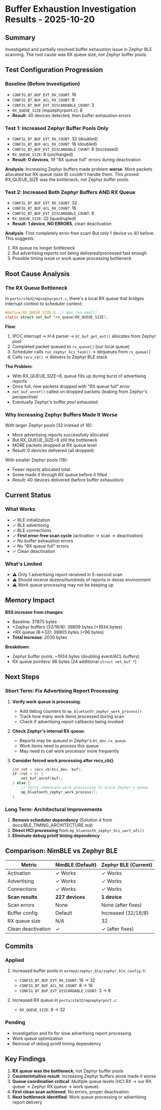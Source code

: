 # Buffer Exhaustion Investigation Results - 2025-10-20

## Summary
Investigated and partially resolved buffer exhaustion issue in Zephyr BLE scanning. The root cause was RX queue size, not Zephyr buffer pools.

## Test Configuration Progression

### Baseline (Before Investigation)
- `CONFIG_BT_BUF_EVT_RX_COUNT`: 16
- `CONFIG_BT_BUF_ACL_RX_COUNT`: 8
- `CONFIG_BT_BUF_EVT_DISCARDABLE_COUNT`: 3
- `RX_QUEUE_SIZE` (mpzephyrport.c): 8
- **Result**: 40 devices detected, then buffer exhaustion errors

### Test 1: Increased Zephyr Buffer Pools Only
- `CONFIG_BT_BUF_EVT_RX_COUNT`: 32 (doubled)
- `CONFIG_BT_BUF_ACL_RX_COUNT`: 16 (doubled)
- `CONFIG_BT_BUF_EVT_DISCARDABLE_COUNT`: 8 (increased)
- `RX_QUEUE_SIZE`: 8 (unchanged)
- **Result**: **0 devices**, 19 "RX queue full" errors during deactivation

**Analysis**: Increasing Zephyr buffers made problem **worse**. More packets allocated but RX queue (size 8) couldn't handle them. This proved RX_QUEUE_SIZE was the bottleneck, not Zephyr buffer pools.

### Test 2: Increased Both Zephyr Buffers AND RX Queue
- `CONFIG_BT_BUF_EVT_RX_COUNT`: 32
- `CONFIG_BT_BUF_ACL_RX_COUNT`: 16
- `CONFIG_BT_BUF_EVT_DISCARDABLE_COUNT`: 8
- `RX_QUEUE_SIZE`: 32 (quadrupled)
- **Result**: **1 device**, **NO ERRORS**, clean deactivation

**Analysis**: First completely error-free scan! But only 1 device vs 40 before. This suggests:
1. RX queue no longer bottleneck
2. But advertising reports not being delivered/processed fast enough
3. Possible timing issue or work queue processing bottleneck

## Root Cause Analysis

### The RX Queue Bottleneck

In `ports/stm32/mpzephyrport.c`, there's a local RX queue that bridges interrupt context to scheduler context:

```c
#define RX_QUEUE_SIZE 8  // Was too small!
static struct net_buf *rx_queue[RX_QUEUE_SIZE];
```

**Flow**:
1. IPCC interrupt → H:4 parser → `bt_buf_get_evt()` allocates from Zephyr pool
2. Completed packet queued to `rx_queue[]` (our local queue)
3. Scheduler calls `run_zephyr_hci_task()` → dequeues from `rx_queue[]`
4. Calls `recv_cb()` → delivers to Zephyr BLE stack

**The Problem**:
- With RX_QUEUE_SIZE=8, queue fills up during burst of advertising reports
- Once full, new packets dropped with "RX queue full" error
- `net_buf_unref()` called on dropped packets (leaking from Zephyr's perspective)
- Eventually Zephyr's buffer pool exhausted

### Why Increasing Zephyr Buffers Made It Worse

With larger Zephyr pools (32 instead of 16):
- More advertising reports successfully allocated
- But RX_QUEUE_SIZE=8 still the bottleneck
- MORE packets dropped at RX queue level
- Result: 0 devices delivered (all dropped)

With smaller Zephyr pools (16):
- Fewer reports allocated total
- Some made it through RX queue before it filled
- Result: 40 devices delivered (before buffer exhaustion)

## Current Status

### What Works
- ✓ BLE initialization
- ✓ BLE advertising
- ✓ BLE connections
- ✓ **First error-free scan cycle** (activation → scan → deactivation)
- ✓ No buffer exhaustion errors
- ✓ No "RX queue full" errors
- ✓ Clean deactivation

### What's Limited
- ⚠ Only 1 advertising report received in 5-second scan
- ⚠ Should receive dozens/hundreds of reports in dense environment
- ⚠ Work queue processing may not be keeping up

## Memory Impact

**BSS increase from changes**:
- Baseline: 37875 bytes
- +Zephyr buffers (32/16/8): 39809 bytes (+1934 bytes)
- +RX queue (8→32): 39905 bytes (+96 bytes)
- **Total increase**: 2030 bytes

**Breakdown**:
- Zephyr buffer pools: ~1934 bytes (doubling event/ACL buffers)
- RX queue pointers: 96 bytes (24 additional `struct net_buf *`)

## Next Steps

### Short Term: Fix Advertising Report Processing
1. **Verify work queue is processing**:
   - Add debug counters to `mp_bluetooth_zephyr_work_process()`
   - Track how many work items processed during scan
   - Check if advertising report callbacks being invoked

2. **Check Zephyr's internal RX queue**:
   - Reports may be queued in Zephyr's `bt_dev.rx_queue`
   - Work items need to process this queue
   - May need to call work processor more frequently

3. **Consider forced work processing after recv_cb()**:
   ```c
   int ret = recv_cb(hci_dev, buf);
   if (ret < 0) {
       net_buf_unref(buf);
   } else {
       // Force immediate work processing to drain Zephyr's queue
       mp_bluetooth_zephyr_work_process();
   }
   ```

### Long Term: Architectural Improvements
1. **Remove scheduler dependency** (Solution 4 from docs/BLE_TIMING_ARCHITECTURE.md)
2. **Direct HCI processing** from `mp_bluetooth_zephyr_hci_uart_wfi()`
3. **Eliminate debug printf timing dependency**

## Comparison: NimBLE vs Zephyr BLE

| Metric | NimBLE (Default) | Zephyr BLE (Current) |
|--------|------------------|----------------------|
| Activation | ✓ Works | ✓ Works |
| Advertising | ✓ Works | ✓ Works |
| Connections | ✓ Works | ✓ Works |
| **Scan results** | **227 devices** | **1 device** |
| Scan errors | None | None (after fixes) |
| Buffer config | Default | Increased (32/16/8) |
| RX queue size | N/A | 32 |
| Clean deactivation | ✓ | ✓ (after fixes) |

## Commits

### Applied
1. Increased buffer pools in `extmod/zephyr_ble/zephyr_ble_config.h`:
   - `CONFIG_BT_BUF_EVT_RX_COUNT`: 16 → 32
   - `CONFIG_BT_BUF_ACL_RX_COUNT`: 8 → 16
   - `CONFIG_BT_BUF_EVT_DISCARDABLE_COUNT`: 3 → 8

2. Increased RX queue in `ports/stm32/mpzephyrport.c`:
   - `RX_QUEUE_SIZE`: 8 → 32

### Pending
- Investigation and fix for slow advertising report processing
- Work queue optimization
- Removal of debug printf timing dependency

## Key Findings

1. **RX queue was the bottleneck**, not Zephyr buffer pools
2. **Counterintuitive result**: Increasing Zephyr buffers alone made it worse
3. **Queue coordination critical**: Multiple queue levels (HCI RX → our RX queue → Zephyr RX queue → work queue)
4. **First clean scan achieved**: No errors, proper deactivation
5. **Next bottleneck identified**: Work queue processing or advertising report delivery
